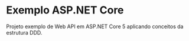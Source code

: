# Exemplo ASP.NET Core
 Projeto exemplo de Web API em ASP.NET Core 5 aplicando conceitos da estrutura DDD.
